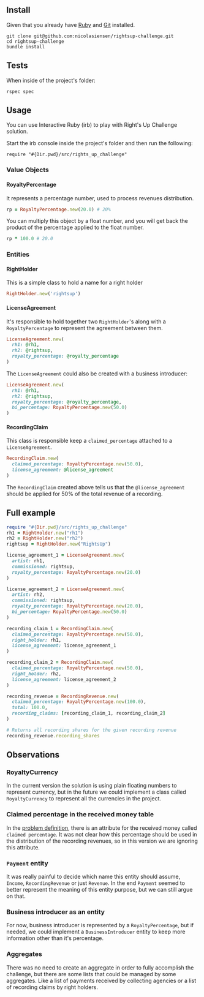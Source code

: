 ## Install
Given that you already have [Ruby](https://www.ruby-lang.org/pt/) and [Git](https://git-scm.com/) installed.

```
git clone git@github.com:nicolasiensen/rightsup-challenge.git
cd rightsup-challenge
bundle install
```

## Tests
When inside of the project's folder:

```
rspec spec
```

## Usage
You can use Interactive Ruby (irb) to play with Right's Up Challenge solution.

Start the irb console inside the project's folder and then run the following:
```
require "#{Dir.pwd}/src/rights_up_challenge"
```

### Value Objects
#### RoyaltyPercentage
It represents a percentage number, used to process revenues distribution.

```ruby
rp = RoyaltyPercentage.new(20.0) # 20%
```

You can multiply this object by a float number, and you will get back the product of the percentage applied to the float number.

```ruby
rp * 100.0 # 20.0
```

### Entities

#### RightHolder
This is a simple class to hold a name for a right holder

```ruby
RightHolder.new('rightsup')
```

#### LicenseAgreement
It's responsible to hold together two ```RightHolder```'s along with a ```RoyaltyPercentage``` to represent the agreement between them.

```ruby
LicenseAgreement.new(
  rh1: @rh1,
  rh2: @rightsup,
  royalty_percentage: @royalty_percentage
)
```

The ```LicenseAgreement``` could also be created with a business introducer:

```ruby
LicenseAgreement.new(
  rh1: @rh1,
  rh2: @rightsup,
  royalty_percentage: @royalty_percentage,
  bi_percentage: RoyaltyPercentage.new(50.0)
)
```

#### RecordingClaim
This class is responsible keep a ```claimed_percentage``` attached to a ```LicenseAgreement```.

```ruby
RecordingClaim.new(
  claimed_percentage: RoyaltyPercentage.new(50.0),
  license_agreement: @license_agreement
)
```

The ```RecordingClaim``` created above tells us that the ```@license_agreement``` should be applied for 50% of the total revenue of a recording.

## Full example
```ruby
require "#{Dir.pwd}/src/rights_up_challenge"
rh1 = RightHolder.new("rh1")
rh2 = RightHolder.new("rh2")
rightsup = RightHolder.new("RightsUp")

license_agreement_1 = LicenseAgreement.new(
  artist: rh1,
  commissioned: rightsup,
  royalty_percentage: RoyaltyPercentage.new(20.0)
)

license_agreement_2 = LicenseAgreement.new(
  artist: rh2,
  commissioned: rightsup,
  royalty_percentage: RoyaltyPercentage.new(20.0),
  bi_percentage: RoyaltyPercentage.new(50.0)
)

recording_claim_1 = RecordingClaim.new(
  claimed_percentage: RoyaltyPercentage.new(50.0),
  right_holder: rh1,
  license_agreement: license_agreement_1
)

recording_claim_2 = RecordingClaim.new(
  claimed_percentage: RoyaltyPercentage.new(50.0),
  right_holder: rh2,
  license_agreement: license_agreement_2
)

recording_revenue = RecordingRevenue.new(
  claimed_percentage: RoyaltyPercentage.new(100.0),
  total: 100.0,
  recording_claims: [recording_claim_1, recording_claim_2]
)

# Returns all recording shares for the given recording revenue
recording_revenue.recording_shares
```

## Observations
### RoyaltyCurrency
In the current version the solution is using plain floating numbers to represent currency, but in the future we could implement a class called ```RoyaltyCurrency``` to represent all the currencies in the project.

### Claimed percentage in the received money table
In the [problem definition](https://docs.google.com/document/d/1MKeYuvyc5Vv7fV6X2XKRmw-PkrE3KMIOV5e_d2qP0y0/edit#), there is an attribute for the received money called ```claimed percentage```. It was not clear how this percentage should be used in the distribution of the recording revenues, so in this version we are ignoring this attribute.

### ```Payment``` entity
It was really painful to decide which name this entity should assume, ```Income```, ```RecordingRevenue``` or just ```Revenue```. In the end ```Payment``` seemed to better represent the meaning of this entity purpose, but we can still argue on that.

### Business introducer as an entity
For now, business introducer is represented by a ```RoyaltyPercentage```, but if needed, we could implement a ```BusinessIntroducer``` entity to keep more information other than it's percentage.

### Aggregates
There was no need to create an aggregate in order to fully accomplish the challenge, but there are some lists that could be managed by some aggregates. Like a list of payments received by collecting agencies or a list of recording claims by right holders.
